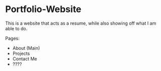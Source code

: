 # Portfolio-Website

This is a website that acts as a resume, while also showing off what I am able to do.

Pages:

- About (Main)
- Projects
- Contact Me
- ????
